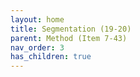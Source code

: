 ```yaml
---
layout: home
title: Segmentation (19-20)
parent: Method (Item 7-43)
nav_order: 3
has_children: true
---
```

